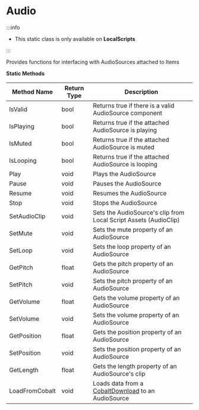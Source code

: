 # Audio

:::info

+ This static class is only available on **LocalScripts**

:::

Provides functions for interfacing with AudioSources attached to Items

**Static Methods**

Method Name | Return Type | Description
--- | --- | ---
IsValid | bool | Returns true if there is a valid AudioSource component
IsPlaying | bool | Returns true if the attached AudioSource is playing
IsMuted | bool | Returns true if the attached AudioSource is muted
IsLooping | bool | Returns true if the attached AudioSource is looping
Play | void | Plays the AudioSource
Pause | void | Pauses the AudioSource
Resume | void | Resumes the AudioSource
Stop | void | Stops the AudioSource
SetAudioClip | void | Sets the AudioSource's clip from Local Script Assets (AudioClip)
SetMute | void | Sets the mute property of an AudioSource
SetLoop | void | Sets the loop property of an AudioSource
GetPitch | float | Gets the pitch property of an AudioSource
SetPitch | void | Sets the pitch property of an AudioSource
GetVolume | float | Gets the volume property of an AudioSource
SetVolume | void | Sets the volume property of an AudioSource
GetPosition | float | Gets the position property of an AudioSource
SetPosition | void | Sets the position property of an AudioSource
GetLength | float | Gets the length property of an AudioSource's clip
LoadFromCobalt | void | Loads data from a [CobaltDownload](./../cobaltdownload/index.md) to an AudioSource